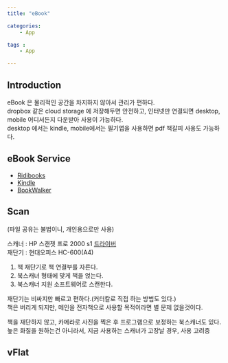 ```yaml
---
title: "eBook"

categories:
    - App

tags :
    - App

---
```


## Introduction
eBook 은 물리적인 공간을 차지하지 않아서 관리가 편하다.  
dropbox 같은 cloud storage 에 저장해두면 안전하고, 인터넷만 연결되면 desktop, mobile 어디서든지 다운받아 사용이 가능하다.  
desktop 에서는 kindle, mobile에서는 필기앱을 사용하면 pdf 책갈피 사용도 가능하다.  

## eBook Service
- [Ridibooks](https://ridibooks.com/)
- [Kindle](https://www.amazon.com/)
- [BookWalker](https://bookwalker.jp/)

## Scan
(파일 공유는 불법이니, 개인용으로만 사용)  

스캐너 : HP 스캔젯 프로 2000 s1 [드라이버](https://support.hp.com/kr-ko/drivers/selfservice/hp-scanjet-pro-2000-s1-sheet-feed-scanner/10430933)    
재단기 : 현대오피스 HC-600(A4)    

1. 책 재단기로 책 연결부를 자른다.
1. 북스캐너 형태에 맞게 책을 얹는다.
1. 북스캐너 지원 소프트웨어로 스캔한다.
  
재단기는 비싸지만 빠르고 편하다.(커터칼로 직접 하는 방법도 있다.)  
책은 버리게 되지만, 메인을 전자책으로 사용할 목적이라면 별 문제 없을것이다.  
  
책을 재단하지 않고, 카메라로 사진을 찍은 후 프로그램으로 보정하는 북스캐너도 있다. 높은 화질을 원하는건 아니라서, 지금 사용하는 스캐너가 고장날 경우, 사용 고려중  

## vFlat
